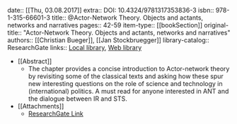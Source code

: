 date:: [[Thu, 03.08.2017]]
extra:: DOI: 10.4324/9781317353836-3
isbn:: 978-1-315-66601-3
title:: @Actor-Network Theory. Objects and actants, networks and narratives
pages:: 42-59
item-type:: [[bookSection]]
original-title:: "Actor-Network Theory. Objects and actants, networks and narratives"
authors:: [[Christian Bueger]], [[Jan Stockbruegger]]
library-catalog:: ResearchGate
links:: [Local library](zotero://select/library/items/Z6VZSWE8), [Web library](https://www.zotero.org/users/6520516/items/Z6VZSWE8)

- [[Abstract]]
	- The chapter provides a concise introduction to Actor-network theory by revisiting some of the classical texts and asking how these spur new interesting questions on the role of science and technology in (international) politics. A must read for anyone interested in ANT and the dialogue between IR and STS.
- [[Attachments]]
	- [ResearchGate Link](https://www.researchgate.net/publication/333958052_Actor-Network_Theory_Objects_and_actants_networks_and_narratives)